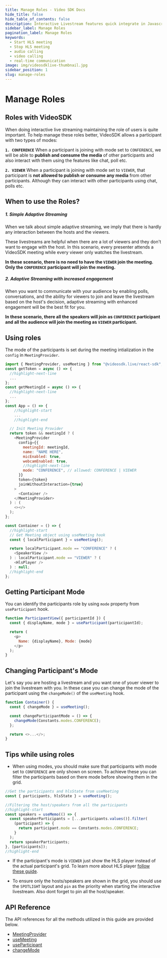 ```yaml
---
title: Manage Roles - Video SDK Docs
hide_title: false
hide_table_of_contents: false
description: Interactive Livestream features quick integrate in Javascript, React JS, Android, IOS, React Native, Flutter with Video SDK to add live video & audio conferencing to your applications.
sidebar_label: Manage Roles
pagination_label: Manage Roles
keywords:
  - Start HLS meeting
  - Stop HLS meeting
  - audio calling
  - video calling
  - real-time communication
image: img/videosdklive-thumbnail.jpg
sidebar_position: 1
slug: manage-roles
---
```


# Manage Roles

## Roles with VideoSDK

When doing interactive live streaming maintaining the role of users is quite important. To help manage these roles better, VideoSDK allows a participant with two types of modes:

**`1. CONFERENCE`** When a participant is joining with mode set to `CONFERENCE`, we will be able to **publish and consume the media** of other participants and also interact with them using the features like chat, poll etc.

**`2. VIEWER`** When a participant is joining with mode set to `VIEWER`, that participant is **not allowed to publish or consume any media** from other participants. Although they can interact with other participants using chat, polls etc.

## When to use the Roles?

##### 1. Simple Adaptive Streaming

When we talk about simple adaptive streaming, we imply that there is hardly any interaction between the hosts and the viewers.

These livestreams are helpful when there are a lot of viewers and they don't want to engage with the host. In this scenario, every presenter attends a VideoSDK meeting while every viewer only watches the livestream.

**In these scenario, there is no need to have the `VIEWER` join the meeting. Only the `CONFERENCE` participant will join the meeting.**

##### 2. Adaptive Streaming with increased engagement

When you want to communicate with your audience by enabling polls, conversations, and the ability for viewers to join and leave the livestream based on the host's decision, adaptive streaming with enhanced engagement will be the best fit for you.

**In these scenario, there all the speakers will join as `CONFERENCE` participant and all the audience will join the meeting as `VIEWER` participant.**

## Using roles

The mode of the participants is set during the meeting intialization in the `config` in `MeetingProvider`.

```js
import { MeetingProvider, useMeeting } from "@videosdk.live/react-sdk";
const getToken = async () => {
  //highlight-next-line
  ...
};
const getMeetingId = async () => {
  //highlight-next-line
  ...
};
const App = () => {
    //highlight-start
    ...
    //highlight-end

  // Init Meeting Provider
  return token && meetingId ? (
    <MeetingProvider
      config={{
        meetingId: meetingId,
        name: "NAME HERE",
        micEnabled: true,
        webcamEnabled: true,
        //highlight-next-line
        mode: "CONFERENCE", // allowed: CONFERENCE | VIEWER
      }}
      token={token}
      joinWithoutInteraction={true}
    >
      <Container />
    </MeetingProvider>
  ) : (
    <></>
  );
};

const Container = () => {
  //highlight-start
  // Get Meeting object using useMeeting hook
  const { localParticipant } = useMeeting();

  return localParticipant.mode == "CONFERENCE" ? (
    <SpeakerView />
  ) : localParticipant.mode == "VIEWER" ? (
    <HlsPlayer />
  ) : null;
  //highlight-end
};

```

## Getting Participant Mode

You can identify the participants role by using `mode` property from `useParticipant` hook.

```js
function ParticipantView({ participantId }) {
  const { displayName, mode } = useParticipant(participantId);

  return (
    <p>
      Name: {displayName}, Mode: {mode}
    </p>
  );
}
```

## Changing Participant's Mode

Let's say you are hosting a livestream and you want one of youer viewer to join the livestream with you. In these case you can change the mode of the participant using the `changeMode()` of the `useMeeting` hook.

```js
function Container() {
  const { changeMode } = useMeeting();

  const changeParticipantMode = () => {
    changeMode(Constants.modes.CONFERENCE);
  };

  return <>...</>;
}
```

## Tips while using roles

- When using modes, you should make sure that participants with mode set to `CONFERENCE` are only shown on screen. To achieve these you can filter the participants based on there mode before showing them in the grid.

```js
//Get the participants and hlsState from useMeeting
const { participants, hlsState } = useMeeting();

//Filtering the host/speakers from all the participants
//highlight-start
const speakers = useMemo(() => {
  const speakerParticipants = [...participants.values()].filter(
    (participant) => {
      return participant.mode == Constants.modes.CONFERENCE;
    }
  );
  return speakerParticipants;
}, [participants]);
//highlight-end
```

- If the participant's mode is `VIEWER` just show the HLS player instead of the actual participant's grid. To learn more about HLS player [follow these guide](../integrate-hls/setup-hls-player).

- To ensure only the hosts/speakers are shown in the grid, you should use the `SPOTLIGHT` layout and `pin` as the priority when starting the interactive livestream. Also dont forget to pin all the host/speaker.

## API Reference

The API references for all the methods utilized in this guide are provided below.

- [MeetingProvider](/react/api/sdk-reference/meeting-provider)
- [useMeeting](/react/api/sdk-reference/use-meeting/introduction)
- [useParticipant](/react/api/sdk-reference/use-participant/introduction)
- [changeMode](/react/api/sdk-reference/use-meeting/methods#changemode)
